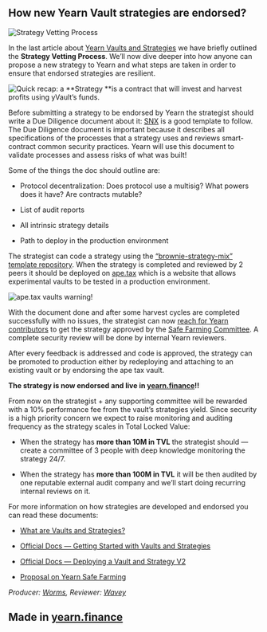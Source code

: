 
## How new Yearn Vault strategies are endorsed?

![Strategy Vetting Process](https://cdn-images-1.medium.com/max/8448/1*86NXzyTFdfnXrGP9JcKkYg.png)

In the last article about [Yearn Vaults and Strategies](https://medium.com/iearn/yearn-finance-explained-what-are-vaults-and-strategies-96970560432) we have briefly outlined the **Strategy Vetting Process**. We’ll now dive deeper into how anyone can propose a new strategy to Yearn and what steps are taken in order to ensure that endorsed strategies are resilient.

![*Quick recap: a **Strategy **is a contract that will invest and harvest profits using **yVault**’s funds.*](https://cdn-images-1.medium.com/max/2000/0*rif3sz7TVpvTkGLq)

Before submitting a strategy to be endorsed by Yearn the strategist should write a Due Diligence document about it: [SNX](https://hackmd.io/0w1RZh7DSc27A9EyzlHbJQ?view) is a good template to follow. The Due Diligence document is important because it describes all specifications of the processes that a strategy uses and reviews smart-contract common security practices. Yearn will use this document to validate processes and assess risks of what was built!

Some of the things the doc should outline are:

* Protocol decentralization: Does protocol use a multisig? What powers does it have? Are contracts mutable?

* List of audit reports

* All intrinsic strategy details

* Path to deploy in the production environment

The strategist can code a strategy using the [“brownie-strategy-mix” template repository](https://github.com/yearn/brownie-strategy-mix). When the strategy is completed and reviewed by 2 peers it should be deployed on [ape.tax](https://ape.tax/) which is a website that allows experimental vaults to be tested in a production environment.

![ape.tax vaults warning!](https://cdn-images-1.medium.com/max/2000/0*fLroIQSOjNCmsuMJ.png)

With the document done and after some harvest cycles are completed successfully with no issues, the strategist can now [reach for Yearn contributors](https://docs.yearn.finance/developers/v2/DEPLOYMENT#deploying-a-new-strategy) to get the strategy approved by the [Safe Farming Committee](https://gov.yearn.finance/t/introducing-yearn-safe-farming-committee/10533). A complete security review will be done by internal Yearn reviewers.

After every feedback is addressed and code is approved, the strategy can be promoted to production either by redeploying and attaching to an existing vault or by endorsing the ape tax vault.

**The strategy is now endorsed and live in [yearn.finance](https://yearn.finance/)!!**

From now on the strategist + any supporting committee will be rewarded with a 10% performance fee from the vault’s strategies yield. Since security is a high priority concern we expect to raise monitoring and auditing frequency as the strategy scales in Total Locked Value:

* When the strategy has **more than 10M in TVL** the strategist should — create a committee of 3 people with deep knowledge monitoring the strategy 24/7.

* When the strategy has **more than 100M in TVL** it will be then audited by one reputable external audit company and we’ll start doing recurring internal reviews on it.

For more information on how strategies are developed and endorsed you can read these documents:

* [What are Vaults and Strategies?](https://medium.com/iearn/yearn-finance-explained-what-are-vaults-and-strategies-96970560432)

* [Official Docs — Getting Started with Vaults and Strategies](https://docs.yearn.finance/developers/v2/getting-started)

* [Official Docs — Deploying a Vault and Strategy V2](https://docs.yearn.finance/developers/v2/DEPLOYMENT)

* [Proposal on Yearn Safe Farming](https://gov.yearn.finance/t/introducing-yearn-safe-farming-committee/10533)

*Producer: [Worms](https://twitter.com/MarcoWorms), Reviewer: [Wavey](https://twitter.com/wavey0x)*

## Made in [yearn.finance](http://yearn.finance/)
